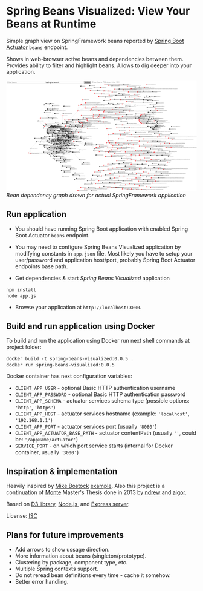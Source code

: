 # Spring Beans Visualized: View Your Beans at Runtime

Simple graph view on SpringFramework beans reported by [Spring Boot Actuator](http://docs.spring.io/spring-boot/docs/current/reference/htmlsingle/#production-ready) ```beans``` endpoint.

Shows in web-browser active beans and dependencies between them. Provides ability to filter and highlight beans.
Allows to dig deeper into your application.

![Screenshot application](/docs/img/app-screenshot-1.png)
*Bean dependency graph drown for actual SpringFramework application*

## Run application

* You should have running Spring Boot application with enabled Spring Boot Actuator ```beans``` endpoint.

* You may need to configure Spring Beans Visualized application by modifying constants in ```app.json``` file. Most likely you have to setup your user/password and application host/port, probably Spring Boot Actuator endpoints base path.

* Get dependencies & start _Spring Beans Visualized_ application
```
npm install
node app.js
```
* Browse your application at ```http://localhost:3000```.

## Build and run application using Docker

To build and run the application using Docker run next shell commands at project folder:
```
docker build -t spring-beans-visualized:0.0.5 .
docker run spring-beans-visualized:0.0.5
```
Docker container has next configuration variables:
* ```CLIENT_APP_USER``` - optional Basic HTTP authentication username
* ```CLIENT_APP_PASSWORD``` - optional Basic HTTP authentication password
* ```CLIENT_APP_SCHEMA``` - actuator services schema type (possible options: ```'http'```, ```'https'```)
* ```CLIENT_APP_HOST``` - actuator services hostname (example: ```'localhost'```, ```'192.168.1.1'```)
* ```CLIENT_APP_PORT``` - actuator services port (usually ```'8080'```)
* ```CLIENT_APP_ACTUATOR_BASE_PATH``` - actuator contentPath (usually ```''```, could be: ```'/appName/actuator'```)
* ```SERVICE_PORT``` - on which port service starts (internal for Docker container, usually ```'3000'```)

## Inspiration & implementation

Heavily inspired by [Mike Bostock](https://bl.ocks.org/mbostock) [example](https://bl.ocks.org/mbostock/950642). Also this project is a continuation of [Monte](https://github.com/ndrew/monte) Master's Thesis done in 2013 by [ndrew](https://github.com/ndrew) and [aigor](https://github.com/aigor).

Based on [D3 library](https://d3js.org/), [Node.js](https://nodejs.org/en/), and [Express server](http://expressjs.com/).

License: [ISC](http://www.isc.org/downloads/software-support-policy/isc-license/)

## Plans for future improvements

* Add arrows to show ussage direction.
* More information about beans (singleton/prototype).
* Clustering by package, component type, etc.
* Multiple Spring contexts support.
* Do not reread bean definitions every time - cache it somehow.
* Better error handling.
